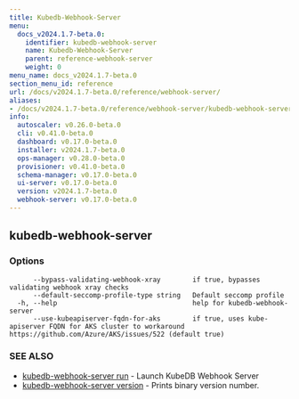 ```yaml
---
title: Kubedb-Webhook-Server
menu:
  docs_v2024.1.7-beta.0:
    identifier: kubedb-webhook-server
    name: Kubedb-Webhook-Server
    parent: reference-webhook-server
    weight: 0
menu_name: docs_v2024.1.7-beta.0
section_menu_id: reference
url: /docs/v2024.1.7-beta.0/reference/webhook-server/
aliases:
- /docs/v2024.1.7-beta.0/reference/webhook-server/kubedb-webhook-server/
info:
  autoscaler: v0.26.0-beta.0
  cli: v0.41.0-beta.0
  dashboard: v0.17.0-beta.0
  installer: v2024.1.7-beta.0
  ops-manager: v0.28.0-beta.0
  provisioner: v0.41.0-beta.0
  schema-manager: v0.17.0-beta.0
  ui-server: v0.17.0-beta.0
  version: v2024.1.7-beta.0
  webhook-server: v0.17.0-beta.0
---
```


## kubedb-webhook-server



### Options

```
      --bypass-validating-webhook-xray        if true, bypasses validating webhook xray checks
      --default-seccomp-profile-type string   Default seccomp profile
  -h, --help                                  help for kubedb-webhook-server
      --use-kubeapiserver-fqdn-for-aks        if true, uses kube-apiserver FQDN for AKS cluster to workaround https://github.com/Azure/AKS/issues/522 (default true)
```

### SEE ALSO

* [kubedb-webhook-server run](/docs/v2024.1.7-beta.0/reference/webhook-server/kubedb-webhook-server_run)	 - Launch KubeDB Webhook Server
* [kubedb-webhook-server version](/docs/v2024.1.7-beta.0/reference/webhook-server/kubedb-webhook-server_version)	 - Prints binary version number.

